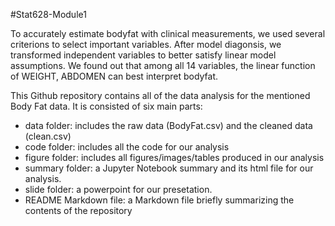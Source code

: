 
#Stat628-Module1

To accurately estimate bodyfat with clinical measurements, we used several criterions to select important variables. After model diagonsis, we transformed independent variables to better satisfy linear model assumptions. 
We found out that among all 14 variables, the linear function of WEIGHT, ABDOMEN can best interpret bodyfat.


This Github repository contains all of the data analysis for the mentioned Body Fat data. It is consisted of six main parts: 
* data folder: includes the raw data (BodyFat.csv) and the cleaned data (clean.csv)
* code folder: includes all the code for our analysis
* figure folder: includes all figures/images/tables produced in our analysis
* summary folder: a Jupyter Notebook summary and its html file for our analysis.
* slide folder: a powerpoint for our presetation.
* README Markdown file: a Markdown file briefly summarizing the contents of the repository

